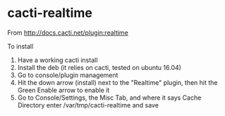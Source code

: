 # cacti-realtime
From http://docs.cacti.net/plugin:realtime

To install 
1) Have a working cacti install
2) Install the deb (it relies on cacti, tested on ubuntu 16.04)
3) Go to console/plugin management
4) Hit the down arrow (install) next to the "Realtime" plugin, then hit the Green Enable arrow to enable it
5) Go to Console/Settings, the Misc Tab, and where it says Cache Directory enter /var/tmp/cacti-realtime and save
